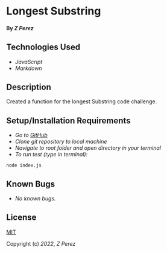 # Longest Substring

#### By _**Z Perez**_

## Technologies Used
* _JavaScript_
* _Markdown_

## Description
Created a function for the longest Substring code challenge.

## Setup/Installation Requirements
* _Go to [GitHub](https://github.com/zperez0/longestSubstring.git)_
* _Clone git repository to local machine_
* _Navigate to root folder and open directory in your terminal_
* _To run test (type in terminal):_
```
node index.js
```

## Known Bugs
* _No known bugs._

## License
[MIT](https://choosealicense.com/licenses/mit/)

Copyright (c) _2022_, _Z Perez_